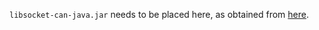 `libsocket-can-java.jar` needs to be placed here, as obtained from [here](https://github.com/entropia/libsocket-can-java/).
